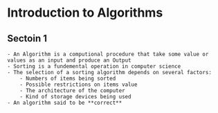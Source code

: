 # Introduction to Algorithms
  ## Sectoin 1
    - An Algorithm is a computional procedure that take some value or values as an input and produce an Output
    - Sorting is a fundemental operation in computer science
    - The selection of a sorting algorithm depends on several factors:
        - Numbers of items being sorted
        - Possible restrictions on items value
        - The architecture of the computer
        - Kind of storage devices being used
    - An algorithm said to be **correct**   